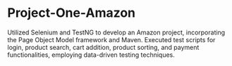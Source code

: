 # Project-One-Amazon
Utilized Selenium and TestNG to develop an Amazon project, incorporating the Page Object Model framework and Maven. Executed test scripts for login, product search, cart addition, product sorting, and payment functionalities, employing data-driven testing techniques.
